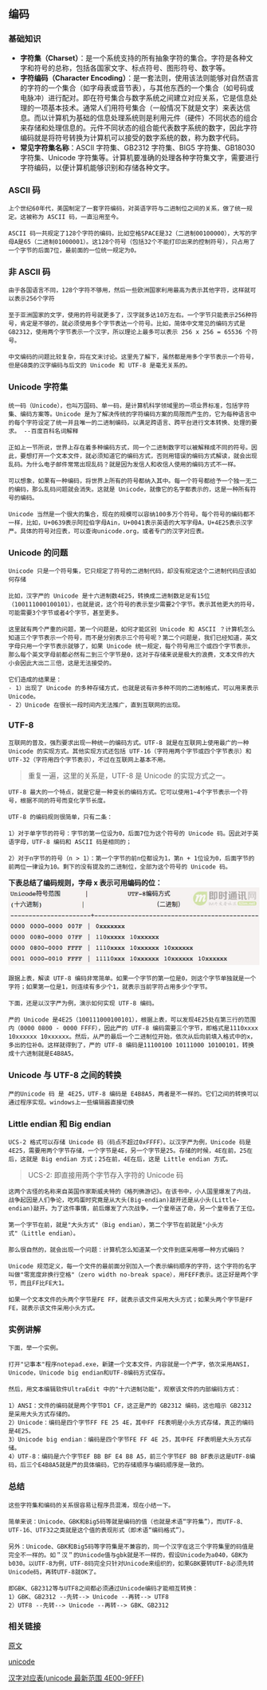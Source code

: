 ## 编码

### 基础知识

- **字符集（Charset）**：是一个系统支持的所有抽象字符的集合。字符是各种文字和符号的总称，包括各国家文字、标点符号、图形符号、数字等。
- **字符编码（Character Encoding）**：是一套法则，使用该法则能够对自然语言的字符的一个集合（如字母表或音节表），与其他东西的一个集合（如号码或电脉冲）进行配对。即在符号集合与数字系统之间建立对应关系，它是信息处理的一项基本技术。通常人们用符号集合（一般情况下就是文字）来表达信息。而以计算机为基础的信息处理系统则是利用元件（硬件）不同状态的组合来存储和处理信息的。元件不同状态的组合能代表数字系统的数字，因此字符编码就是将符号转换为计算机可以接受的数字系统的数，称为数字代码。
- **常见字符集名称**：ASCII 字符集、GB2312 字符集、BIG5 字符集、GB18030 字符集、Unicode 字符集等。计算机要准确的处理各种字符集文字，需要进行字符编码，以便计算机能够识别和存储各种文字。

### ASCII 码

    上个世纪60年代，美国制定了一套字符编码，对英语字符与二进制位之间的关系，做了统一规定。这被称为 ASCII 码，一直沿用至今。

    ASCII 码一共规定了128个字符的编码，比如空格SPACE是32（二进制00100000），大写的字母A是65（二进制01000001）。这128个符号（包括32个不能打印出来的控制符号），只占用了一个字节的后面7位，最前面的一位统一规定为0。

### 非 ASCII 码

    由于各国语言不同，128个字符不够用，然后一些欧洲国家利用最高为表示其他字符，这样就可以表示256个字符

    至于亚洲国家的文字，使用的符号就更多了，汉字就多达10万左右。一个字节只能表示256种符号，肯定是不够的，就必须使用多个字节表达一个符号。比如，简体中文常见的编码方式是 GB2312，使用两个字节表示一个汉字，所以理论上最多可以表示 256 x 256 = 65536 个符号。

    中文编码的问题比较复杂，将在文末讨论。这里先了解下，虽然都是用多个字节表示一个符号，但是GB类的汉字编码与后文的 Unicode 和 UTF-8 是毫无关系的。

### Unicode 字符集

    统一码（Unicode），也叫万国码、单一码，是计算机科学领域里的一项业界标准，包括字符集、编码方案等。Unicode 是为了解决传统的字符编码方案的局限而产生的，它为每种语言中的每个字符设定了统一并且唯一的二进制编码，以满足跨语言、跨平台进行文本转换、处理的要求。 --百度百科名词解释

    正如上一节所说，世界上存在着多种编码方式，同一个二进制数字可以被解释成不同的符号。因此，要想打开一个文本文件，就必须知道它的编码方式，否则用错误的编码方式解读，就会出现乱码。为什么电子邮件常常出现乱码？就是因为发信人和收信人使用的编码方式不一样。

    可以想象，如果有一种编码，将世界上所有的符号都纳入其中。每一个符号都给予一个独一无二的编码，那么乱码问题就会消失。这就是 Unicode，就像它的名字都表示的，这是一种所有符号的编码。

    Unicode 当然是一个很大的集合，现在的规模可以容纳100多万个符号。每个符号的编码都不一样，比如，U+0639表示阿拉伯字母Ain，U+0041表示英语的大写字母A，U+4E25表示汉字严。具体的符号对应表，可以查询unicode.org，或者专门的汉字对应表。

### Unicode 的问题

    Unicode 只是一个符号集，它只规定了符号的二进制代码，却没有规定这个二进制代码应该如何存储

    比如，汉字严的 Unicode 是十六进制数4E25，转换成二进制数足足有15位（100111000100101），也就是说，这个符号的表示至少需要2个字节。表示其他更大的符号，可能需要3个字节或者4个字节，甚至更多。

    这里就有两个严重的问题，第一个问题是，如何才能区别 Unicode 和 ASCII ？计算机怎么知道三个字节表示一个符号，而不是分别表示三个符号呢？第二个问题是，我们已经知道，英文字母只用一个字节表示就够了，如果 Unicode 统一规定，每个符号用三个或四个字节表示，那么每个英文字母前都必然有二到三个字节是0，这对于存储来说是极大的浪费，文本文件的大小会因此大出二三倍，这是无法接受的。

    它们造成的结果是：
    - 1）出现了 Unicode 的多种存储方式，也就是说有许多种不同的二进制格式，可以用来表示 Unicode。
    - 2）Unicode 在很长一段时间内无法推广，直到互联网的出现。

### UTF-8

    互联网的普及，强烈要求出现一种统一的编码方式。UTF-8 就是在互联网上使用最广的一种 Unicode 的实现方式。其他实现方式还包括 UTF-16（字符用两个字节或四个字节表示）和 UTF-32（字符用四个字节表示），不过在互联网上基本不用。

> 重复一遍，这里的关系是，UTF-8 是 Unicode 的实现方式之一。

    UTF-8 最大的一个特点，就是它是一种变长的编码方式。它可以使用1~4个字节表示一个符号，根据不同的符号而变化字节长度。

    UTF-8 的编码规则很简单，只有二条：

    1）对于单字节的符号：字节的第一位设为0，后面7位为这个符号的 Unicode 码。因此对于英语字母，UTF-8 编码和 ASCII 码是相同的；

    2）对于n字节的符号（n > 1）：第一个字节的前n位都设为1，第n + 1位设为0，后面字节的前两位一律设为10。剩下的没有提及的二进制位，全部为这个符号的 Unicode 码。

**下表总结了编码规则，字母 x 表示可用编码的位：**
![utf8](./img/map.jpeg)

    跟据上表，解读 UTF-8 编码非常简单。如果一个字节的第一位是0，则这个字节单独就是一个字符；如果第一位是1，则连续有多少个1，就表示当前字符占用多少个字节。

    下面，还是以汉字严为例，演示如何实现 UTF-8 编码。

    严的 Unicode 是4E25（100111000100101），根据上表，可以发现4E25处在第三行的范围内（0000 0800 - 0000 FFFF），因此严的 UTF-8 编码需要三个字节，即格式是1110xxxx 10xxxxxx 10xxxxxx。然后，从严的最后一个二进制位开始，依次从后向前填入格式中的x，多出的位补0。这样就得到了，严的 UTF-8 编码是11100100 10111000 10100101，转换成十六进制就是E4B8A5。

### Unicode 与 UTF-8 之间的转换

    严的Unicode 码 是 4E25，UTF-8 编码是 E4B8A5，两者是不一样的。它们之间的转换可以通过程序实现。windows上一些编辑器直接切换

### Little endian 和 Big endian

    UCS-2 格式可以存储 Unicode 码（码点不超过0xFFFF）。以汉字严为例，Unicode 码是4E25，需要用两个字节存储，一个字节是4E，另一个字节是25。存储的时候，4E在前，25在后，这就是 Big endian 方式；25在前，4E在后，这是 Little endian 方式。

> UCS-2: 即直接用两个字节存入字符的 Unicode 码

    这两个古怪的名称来自英国作家斯威夫特的《格列佛游记》。在该书中，小人国里爆发了内战，战争起因是人们争论，吃鸡蛋时究竟是从大头(Big-endian)敲开还是从小头(Little-endian)敲开。为了这件事情，前后爆发了六次战争，一个皇帝送了命，另一个皇帝丢了王位。

    第一个字节在前，就是"大头方式"（Big endian），第二个字节在前就是"小头方式"（Little endian）。

    那么很自然的，就会出现一个问题：计算机怎么知道某一个文件到底采用哪一种方式编码？

    Unicode 规范定义，每一个文件的最前面分别加入一个表示编码顺序的字符，这个字符的名字叫做"零宽度非换行空格"（zero width no-break space），用FEFF表示。这正好是两个字节，而且FF比FE大1。

    如果一个文本文件的头两个字节是FE FF，就表示该文件采用大头方式；如果头两个字节是FF FE，就表示该文件采用小头方式。

### 实例讲解

    下面，举一个实例。

    打开"记事本"程序notepad.exe，新建一个文本文件，内容就是一个严字，依次采用ANSI，Unicode，Unicode big endian和UTF-8编码方式保存。

    然后，用文本编辑软件UltraEdit 中的"十六进制功能"，观察该文件的内部编码方式：

    1）ANSI：文件的编码就是两个字节D1 CF，这正是严的 GB2312 编码，这也暗示 GB2312 是采用大头方式存储的。
    2）Unicode：编码是四个字节FF FE 25 4E，其中FF FE表明是小头方式存储，真正的编码是4E25。
    3）Unicode big endian：编码是四个字节FE FF 4E 25，其中FE FF表明是大头方式存储。
    4）UTF-8：编码是六个字节EF BB BF E4 B8 A5，前三个字节EF BB BF表示这是UTF-8编码，后三个E4B8A5就是严的具体编码，它的存储顺序与编码顺序是一致的。

### 总结

    这些字符集和编码的关系很容易让程序员混淆，现在小结一下。

    简单来说：Unicode、GBK和Big5码等就是编码的值（也就是术语“字符集”），而UTF-8、UTF-16、UTF32之类就是这个值的表现形式（即术语“编码格式”）。

    另外：Unicode、GBK和Big5码等字符集是不兼容的，同一个汉字在这三个字符集里的码值是完全不一样的。如＂汉＂的Unicode值与gbk就是不一样的，假设Unicode为a040，GBK为b030。以UTF-8为例，UTF-8码完全只针对Unicode来组织的，如果GBK要转UTF-8必须先转Unicode码，再转UTF-8就OK了。

    即GBK、GB2312等与UTF8之间都必须通过Unicode编码才能相互转换：
    1）GBK、GB2312 --先转--> Unicode --再转--> UTF8
    2）UTF8 --先转--> Unicode --再转--> GBK、GB2312

### 相关链接

[原文](https://blog.csdn.net/pagnzong/article/details/115345879)

[unicode](https://home.unicode.org/)

[汉字对应表(unicode 最新范围 4E00-9FFF)](http://www.chi2ko.com/tool/CJK.htm)

